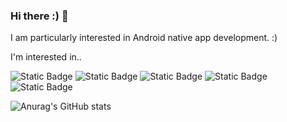 ### Hi there :) 👋

I am particularly interested in Android native app development. :)

I'm interested in..

![Static Badge](https://img.shields.io/badge/Java-%23437291?style=for-the-badge)
![Static Badge](https://img.shields.io/badge/kotlin-%237F52FF?style=for-the-badge&logo=kotlin&logoColor=white)
![Static Badge](https://img.shields.io/badge/android-%233DDC84?style=for-the-badge&logo=android&logoColor=white)
![Static Badge](https://img.shields.io/badge/springboot-%236DB33F?style=for-the-badge&logo=springboot&logoColor=white)
![Static Badge](https://img.shields.io/badge/amazon_aws-%23232F3E?style=for-the-badge&logo=amazonaws&logoColor=white)

![Anurag's GitHub stats](https://github-readme-stats.vercel.app/api?username=namjaegyeong&show_icons=true&theme=transparent)

<!--
**namjaegyeong/namjaegyeong** is a ✨ _special_ ✨ repository because its `README.md` (this file) appears on your GitHub profile.

Here are some ideas to get you started:

- 🔭 I’m currently working on ...
- 🌱 I’m currently learning ...
- 👯 I’m looking to collaborate on ...
- 🤔 I’m looking for help with ...
- 💬 Ask me about ...
- 📫 How to reach me: ...
- 😄 Pronouns: ...
- ⚡ Fun fact: ...
-->
